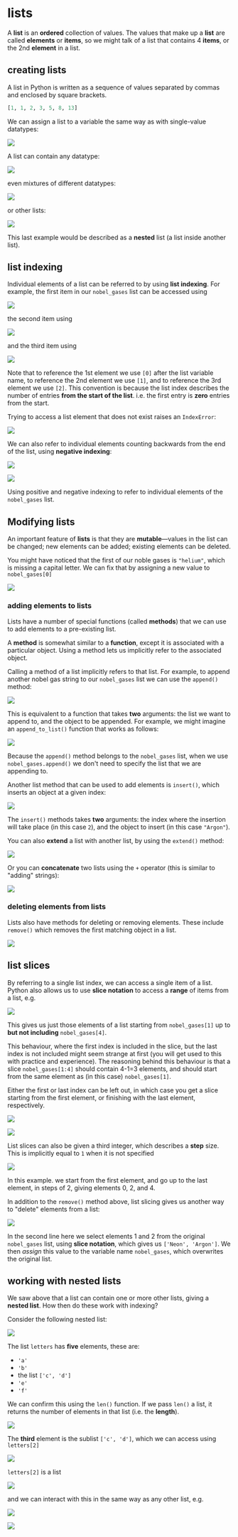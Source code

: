 # lists

A **list** is an **ordered** collection of values. The values that make up a **list** are called **elements** or **items**, so we might talk of a list that contains 4 **items**, or the 2nd **element** in a list.

## creating lists

A list in Python is written as a sequence of values separated by commas and enclosed by square brackets.

```python
[1, 1, 2, 3, 5, 8, 13]
```

We can assign a list to a variable the same way as with single-value datatypes:

![](https://firebasestorage.googleapis.com/v0/b/firescript-577a2.appspot.com/o/imgs%2Fapp%2Fbjmorgan%2FYNjawzo-AX.png?alt=media&token=a7a16f67-82fe-49dd-8aa9-515038b5872f)

A list can contain any datatype:

![](https://firebasestorage.googleapis.com/v0/b/firescript-577a2.appspot.com/o/imgs%2Fapp%2Fbjmorgan%2FCjXg8n0g0E.png?alt=media&token=3bccbe54-a294-40b5-b623-e1cb1b2d8c0c)

even mixtures of different datatypes:

![](https://firebasestorage.googleapis.com/v0/b/firescript-577a2.appspot.com/o/imgs%2Fapp%2Fbjmorgan%2F7Jg0XNUXHC.png?alt=media&token=dbaddf86-5019-48c2-9949-4dcd393e1faf)

or other lists:

![](https://firebasestorage.googleapis.com/v0/b/firescript-577a2.appspot.com/o/imgs%2Fapp%2Fbjmorgan%2FWGGZytzWCc.png?alt=media&token=e63b03f6-d52c-4ce2-8649-b12039f2911a)

This last example would be described as a **nested** list (a list inside another list).

## list indexing

Individual elements of a list can be referred to by using **list indexing**. For example, the first item in our `nobel_gases` list can be accessed using

![](https://firebasestorage.googleapis.com/v0/b/firescript-577a2.appspot.com/o/imgs%2Fapp%2Fbjmorgan%2FbgRS8a7p44.png?alt=media&token=96acb202-0dcb-43e1-9bee-a799e6c40a0b)

the second item using 

![](https://firebasestorage.googleapis.com/v0/b/firescript-577a2.appspot.com/o/imgs%2Fapp%2Fbjmorgan%2FuFyzOn7awF.png?alt=media&token=db5b53a8-aeac-40b4-9eb0-5a0547781024)

and the third item using

![](https://firebasestorage.googleapis.com/v0/b/firescript-577a2.appspot.com/o/imgs%2Fapp%2Fbjmorgan%2FLZU-KVAGo8.png?alt=media&token=6e0bbacf-3f9c-498a-93c7-5d19f7569444)

Note that to reference the 1st element we use `[0]` after the list variable name, to reference the 2nd element we use `[1]`, and to reference the 3rd element we use `[2]`. This convention is because the list index describes the number of entries **from the start of the list**. i.e. the first entry is **zero** entries from the start.

Trying to access a list element that does not exist raises an `IndexError`:

![](https://firebasestorage.googleapis.com/v0/b/firescript-577a2.appspot.com/o/imgs%2Fapp%2Fbjmorgan%2F1HKLznOXKz.png?alt=media&token=c6340cab-a1d5-45a1-81b7-5b0fdf0e74b2)

We can also refer to individual elements counting backwards from the end of the list, using **negative indexing**:

![](https://firebasestorage.googleapis.com/v0/b/firescript-577a2.appspot.com/o/imgs%2Fapp%2Fbjmorgan%2FJlfuwWjLnF.png?alt=media&token=7fcc64b5-1808-445c-8c17-f5a51d681a62)

![](https://firebasestorage.googleapis.com/v0/b/firescript-577a2.appspot.com/o/imgs%2Fapp%2Fbjmorgan%2FC1fDHz7_jv.png?alt=media&token=dcd553f8-0887-410b-8345-4e9ff7a42c94)

Using positive and negative indexing to refer to individual elements of the `nobel_gases` list.

## Modifying lists

An important feature of **lists** is that they are **mutable**—values in the list can be changed; new elements can be added; existing elements can be deleted.

You might have noticed that the first of our noble gases is `"helium"`, which is missing a capital letter. We can fix that by assigning a new value to `nobel_gases[0]`

![](https://firebasestorage.googleapis.com/v0/b/firescript-577a2.appspot.com/o/imgs%2Fapp%2Fbjmorgan%2FDyKV534WIf.png?alt=media&token=c6c69522-aec5-458d-ab31-6a30e50fac9b)

### adding elements to lists

Lists have a number of special functions (called **methods**) that we can use to add elements to a pre-existing list. 

A **method** is somewhat similar to a **function**, except it is associated with a particular object. Using a method lets us implicitly refer to the associated object. 

Calling a method of a list implicitly refers to that list. For example, to append another nobel gas string to our `nobel_gases` list we can use the `append()` method:

![](https://firebasestorage.googleapis.com/v0/b/firescript-577a2.appspot.com/o/imgs%2Fapp%2Fbjmorgan%2Fct3aUoRie-.png?alt=media&token=adfae578-520f-4f8e-b51b-2eb593fff5c6)

This is equivalent to a function that takes **two** arguments: the list we want to append to, and the object to be appended. For example, we might imagine an `append_to_list()` function that works as follows:

![](https://firebasestorage.googleapis.com/v0/b/firescript-577a2.appspot.com/o/imgs%2Fapp%2Fbjmorgan%2FD9zd9P_ads.png?alt=media&token=d6d502fd-73e6-4aa1-a49f-ea7f6a26f1a7)

Because the `append()` method belongs to the `nobel_gases` list, when we use `nobel_gases.append()` we don't need to specify the list that we are appending to.

Another list method that can be used to add elements is `insert()`, which inserts an object at a given index:

![](https://firebasestorage.googleapis.com/v0/b/firescript-577a2.appspot.com/o/imgs%2Fapp%2Fbjmorgan%2FbRG6x8hhra.png?alt=media&token=c922fbe5-f631-4f5b-b390-0c66a371af21)

The `insert()` methods takes **two** arguments: the index where the insertion will take place (in this case `2`), and the object to insert (in this case `"Argon"`).

You can also **extend** a list with another list, by using the `extend()` method:

![](https://firebasestorage.googleapis.com/v0/b/firescript-577a2.appspot.com/o/imgs%2Fapp%2Fbjmorgan%2FDm7Ti_3X9Q.png?alt=media&token=5b0a576e-a075-4979-9a29-de41e22ddaa3)

Or you can **concatenate** two lists using the `+` operator (this is similar to "adding" strings):

![](https://firebasestorage.googleapis.com/v0/b/firescript-577a2.appspot.com/o/imgs%2Fapp%2Fbjmorgan%2Fc9xJM5feJ0.png?alt=media&token=1c23a887-ded7-4c17-9867-9082b058d25c)

### deleting elements from lists

Lists also have methods for deleting or removing elements. These include `remove()` which removes the first matching object in a list.

![](https://firebasestorage.googleapis.com/v0/b/firescript-577a2.appspot.com/o/imgs%2Fapp%2Fbjmorgan%2Ftoh96JMSy5.png?alt=media&token=7cdcb00e-5358-4b6f-9217-8bbaf6b9e0b4)

## list slices

By referring to a single list index, we can access a single item of a list. Python also allows us to use **slice notation** to access a **range** of items from a list, e.g.

![](https://firebasestorage.googleapis.com/v0/b/firescript-577a2.appspot.com/o/imgs%2Fapp%2Fbjmorgan%2F9MzsO_8mId.png?alt=media&token=35839115-2b79-4dfb-9993-75a90b11aac9)

This gives us just those elements of a list starting from `nobel_gases[1]` up to **but not including** `nobel_gases[4]`.

This behaviour, where the first index is included in the slice, but the last index is not included might seem strange at first (you will get used to this with practice and experience). The reasoning behind this behaviour is that a slice `nobel_gases[1:4]` should contain 4-1=3 elements, and should start from the same element as (in this case) `nobel_gases[1]`.

Either the first or last index can be left out, in which case you get a slice starting from the first element, or finishing with the last element, respectively.

![](https://firebasestorage.googleapis.com/v0/b/firescript-577a2.appspot.com/o/imgs%2Fapp%2Fbjmorgan%2Fuqkdi7NGOW.png?alt=media&token=0309e0c2-92f5-445d-b0a8-752f51f1d39f)

![](https://firebasestorage.googleapis.com/v0/b/firescript-577a2.appspot.com/o/imgs%2Fapp%2Fbjmorgan%2F3ZLQeV43jI.png?alt=media&token=b6af6811-9bf3-4c1e-b939-04eae39bdf53)

List slices can also be given a third integer, which describes a **step** size. This is implicitly equal to `1` when it is not specified

![](https://firebasestorage.googleapis.com/v0/b/firescript-577a2.appspot.com/o/imgs%2Fapp%2Fbjmorgan%2FOQy5wgoWxy.png?alt=media&token=8d34cfb2-618d-4406-a598-aaac39facf33)

In this example. we start from the first element, and go up to the last element, in steps of 2, giving elements 0, 2, and 4.

In addition to the `remove()` method above, list slicing gives us another way to "delete" elements from a list:

![](https://firebasestorage.googleapis.com/v0/b/firescript-577a2.appspot.com/o/imgs%2Fapp%2Fbjmorgan%2FGySpV0MpNO.png?alt=media&token=bbb5312f-4b1e-4ae2-acc3-4f7d16a05279)

In the second line here we select elements 1 and 2 from the original `nobel_gases` list, using **slice notation**, which gives us `['Neon', 'Argon']`. We then *assign* this value to the variable name `nobel_gases`, which overwrites the original list.

## working with nested lists

We saw above that a list can contain one or more other lists, giving a **nested list**. How then do these work with indexing?

Consider the following nested list:

![](https://firebasestorage.googleapis.com/v0/b/firescript-577a2.appspot.com/o/imgs%2Fapp%2Fbjmorgan%2FcMHgdcmBCd.png?alt=media&token=531606ff-5083-448e-8d78-b6527250d8ee)

The list `letters` has **five** elements, these are:

- `'a'`
- `'b'`
- the list `['c', 'd']`
- `'e'`
- `'f'`

We can confirm this using the `len()` function. If we pass `len()` a list, it returns the number of elements in that list (i.e. the **length**).

![](https://firebasestorage.googleapis.com/v0/b/firescript-577a2.appspot.com/o/imgs%2Fapp%2Fbjmorgan%2F3G2FN67Kje.png?alt=media&token=1bbaa384-5a2c-4d1c-9b76-aa563ff8ed98)

The **third** element is the sublist `['c', 'd']`, which we can access using `letters[2]`

![](https://firebasestorage.googleapis.com/v0/b/firescript-577a2.appspot.com/o/imgs%2Fapp%2Fbjmorgan%2FUt-_tQC0n-.png?alt=media&token=e1634235-a810-4f0d-b4e9-14c8cfd3bb4b)

`letters[2]` is a list

![](https://firebasestorage.googleapis.com/v0/b/firescript-577a2.appspot.com/o/imgs%2Fapp%2Fbjmorgan%2FWFQxwNWz0l.png?alt=media&token=4d1370c8-e65e-45db-8828-cefbfd47fa92)

and we can interact with this in the same way as any other list, e.g.

![](https://firebasestorage.googleapis.com/v0/b/firescript-577a2.appspot.com/o/imgs%2Fapp%2Fbjmorgan%2F5FSGGtf3dG.png?alt=media&token=3f0e98ca-2ddc-4410-998f-6e5b145a336f)

![](https://firebasestorage.googleapis.com/v0/b/firescript-577a2.appspot.com/o/imgs%2Fapp%2Fbjmorgan%2F9Ue2l6F3Oh.png?alt=media&token=53dd497f-e9fc-4b7d-855c-3724902ac879)

